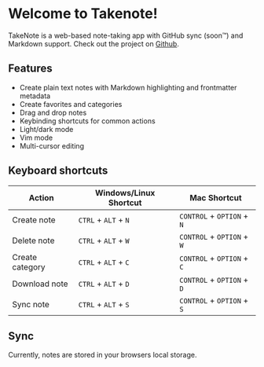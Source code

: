 # Welcome to Takenote!

TakeNote is a web-based note-taking app with GitHub sync (soon™️) and Markdown support. Check out the project on [Github](https://github.com/taniarascia/takenote).

## Features

- Create plain text notes with Markdown highlighting and frontmatter metadata
- Create favorites and categories
- Drag and drop notes
- Keybinding shortcuts for common actions
- Light/dark mode
- Vim mode
- Multi-cursor editing

## Keyboard shortcuts

| Action          | Windows/Linux Shortcut | Mac Shortcut               |
| --------------- | ---------------------- | -------------------------- |
| Create note     | `CTRL` + `ALT` + `N`   | `CONTROL` + `OPTION` + `N` |
| Delete note     | `CTRL` + `ALT` + `W`   | `CONTROL` + `OPTION` + `W` |
| Create category | `CTRL` + `ALT` + `C`   | `CONTROL` + `OPTION` + `C` |
| Download note   | `CTRL` + `ALT` + `D`   | `CONTROL` + `OPTION` + `D` |
| Sync note       | `CTRL` + `ALT` + `S`   | `CONTROL` + `OPTION` + `S` |

## Sync

Currently, notes are stored in your browsers local storage.
